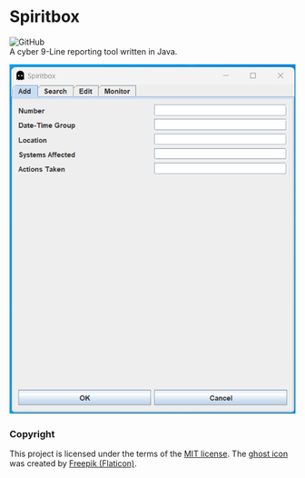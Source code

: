 # Spiritbox
![GitHub](https://img.shields.io/github/license/cyberphor/spiritbox)  
A cyber 9-Line reporting tool written in Java. 

![Screenshot](/screenshot.png)

### Copyright
This project is licensed under the terms of the [MIT license](/LICENSE). The [ghost icon](/src/ghost.png) was created by <a href="https://www.flaticon.com/free-icons/ghost" title="ghost icons">Freepik (Flaticon)</a>.